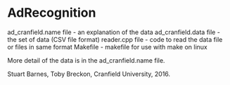 # AdRecognition

ad_cranfield.name file - an explanation of the data
ad_cranfield.data file - the set of data (CSV file format)
reader.cpp file - code to read the data file or files in same format
Makefile - makefile for use with make on linux

More detail of the data is in the ad_cranfield.name file.

Stuart Barnes, Toby Breckon, Cranfield University, 2016.
